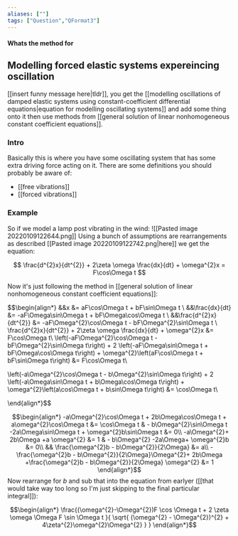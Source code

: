 ```yaml
---
aliases: [""]
tags: ["Question","QFormat3"]
---
```


#### Whats the method for
## Modelling forced elastic systems expereincing oscillation
[[insert funny message here|tldr]], you get the [[modelling oscillations of damped elastic systems using constant-coefficient differential equations|equation for modelling oscillating systems]] and add some thing onto it then use methods from [[general solution of linear nonhomogeneous constant coefficient equations]].

### Intro
Basically this is where you have some oscillating system that has some extra driving force acting on it. There are some definitions you should probably be aware of:
- [[free vibrations]]
- [[forced vibrations]]

### Example
So if we model a lamp post vibrating in the wind:
![[Pasted image 20220109122644.png]]
Using a bunch of assumptions are rearrangements as described [[Pasted image 20220109122742.png|here]] we get the equation:

$$ \frac{d^{2}x}{dt^{2}} + 2\zeta \omega \frac{dx}{dt} + \omega^{2}x = F\cos\Omega t $$

Now it's just following the method in [[general solution of linear nonhomogeneous constant coefficient equations]]:

$$\begin{align*}
&&x &= aF\cos\Omega t + bF\sin\Omega t \\
&&\frac{dx}{dt} &= -aF\Omega\sin\Omega t + bF\Omega\cos\Omega t \\
&&\frac{d^{2}x}{dt^{2}} &= -aF\Omega^{2}\cos\Omega t - bF\Omega^{2}\sin\Omega t \\
\frac{d^{2}x}{dt^{2}} + 2\zeta \omega \frac{dx}{dt} + \omega^{2}x &= F\cos\Omega t\\
\left(-aF\Omega^{2}\cos\Omega t - bF\Omega^{2}\sin\Omega t\right) + 2 \left(-aF\Omega\sin\Omega t + bF\Omega\cos\Omega t\right) + \omega^{2}\left(aF\cos\Omega t + bF\sin\Omega t\right) &= F\cos\Omega t\\

\left(-a\Omega^{2}\cos\Omega t - b\Omega^{2}\sin\Omega t\right) + 2 \left(-a\Omega\sin\Omega t + b\Omega\cos\Omega t\right) + \omega^{2}\left(a\cos\Omega t + b\sin\Omega t\right) &= \cos\Omega t\\

\end{align*}$$

$$\begin{align*}
-a\Omega^{2}\cos\Omega t + 2b\Omega\cos\Omega t + a\omega^{2}\cos\Omega t &= \cos\Omega t & - b\Omega^{2}\sin\Omega t -2a\Omega\sin\Omega t + \omega^{2}b\sin\Omega t &= 0\\
-a\Omega^{2}+ 2b\Omega +a \omega^{2} &= 1 & - b\Omega^{2} -2a\Omega+ \omega^{2}b &= 0\\
&&  \frac{\omega^{2}b - b\Omega^{2}}{2\Omega} &= a\\
-\frac{\omega^{2}b - b\Omega^{2}}{2\Omega}\Omega^{2}+ 2b\Omega +\frac{\omega^{2}b - b\Omega^{2}}{2\Omega} \omega^{2} &= 1
\end{align*}$$
Now rearrange for $b$ and sub that into the equation from earlyer ([[that would take way too long so I'm just skipping to the final particular integral]]):

$$\begin{align*}
\frac{(\omega^{2}-\Omega^{2})F \cos \Omega t + 2 \zeta \omega \Omega F \sin \Omega t }{ \sqrt{ (\omega^{2} - \Omega^{2})^{2} + 4\zeta^{2}\omega^{2}\Omega^{2} } }
\end{align*}$$